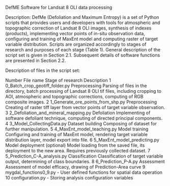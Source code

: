DefME Software for Landsat 8 OLI data processing

Description:
DefMe (Defoliation and Maximum Entropy) is a set of Python scripts that provides users and developers with tools for atmospheric and topographic correction of Landsat 8 OLI images, synthesis of indexes (products), implementing vector points of in-situ observation data, configuring and training of MaxEnt model and computing raster of target variable distribution. Scripts are organized accordingly to stages of research and purposes of each stage (Table 1). General description of the script set is given in Section 2.1. Subsequent details of software functions are presented in Section 2.2.

Description of files in the script set:

Number	File name	Stage of research	Description
1	0_Batch_crop_geotiff_folder.py	Preprocessing	Parsing of files in the directory, batch processing of Landsat 8 OLI tif files, including cropping to AOI, atmospheric and topographic corrections, computing of RGB composite images. 
2	1_Generate_ore_points_from_shp.py	Preprocessing	Creating of raster tiff layer from vector points of target variable observation.
3	2_Defoliation_and_mineral_mapping.py	Defoliation	Implementing of software defoliant technique, computing of directed principal components.  
4	3_Model_CollectingData.py	Dataset building	Composing of dataset for further manipulation.
5	4_MaxEnt_model_teaching.py	Model training	Configuring and training of MaxEnt model, rendering target variable distribution layer, model export into file.
6	5_MaxEnt_model_predicting.py	Model deployment
(optional)	Model loading from the saved file, its deployment to the new area. Requires previously collected dataset.
7	5_Prediction_C-A_analysis.py	Classification	Classification of target variable output, determining of class boundaries. 
8	6_Prediction_P-A.py	Assessment 	Assessment of model efficacy, drawing of Prediction-Area curve
9	mygdal_functions0_9.py	-	User defined functions for spatial data operation 
10	configuration.py	-	Storing analysis configuration variables

